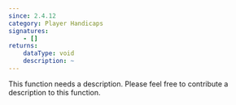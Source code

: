 ```yaml
---
since: 2.4.12
category: Player Handicaps
signatures:
    - []
returns:
    dataType: void
    description: ~
---
```


This function needs a description. Please feel free to contribute a description to this function.
